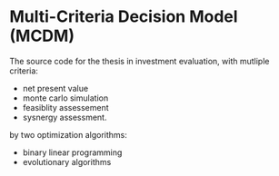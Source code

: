 # Multi-Criteria Decision Model (MCDM)

The source code for the thesis in investment evaluation, with mutliple criteria: 
- net present value
- monte carlo simulation
- feasiblity assessement
- sysnergy assessment. 

by two optimization algorithms: 
- binary linear programming
- evolutionary algorithms


